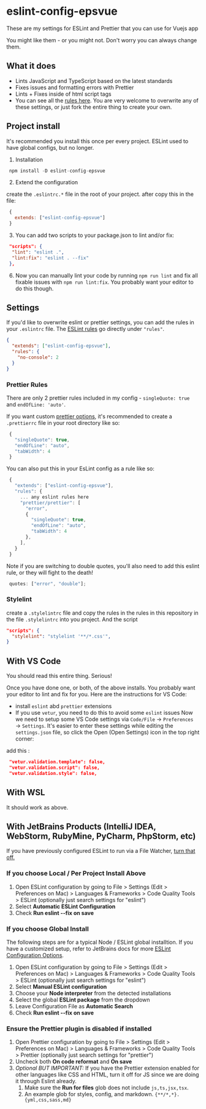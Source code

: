 # eslint-config-epsvue

These are my settings for ESLint and Prettier that you can use for Vuejs app

You might like them - or you might not. Don't worry you can always change them.

## What it does

- Lints JavaScript and TypeScript based on the latest standards
- Fixes issues and formatting errors with Prettier
- Lints + Fixes inside of html script tags
- You can see all the [rules here](https://github.com/IT-WIBRC/eslint-config-epsvue/blob/master/.eslintrc.js). You are very welcome to overwrite any of these settings, or just fork the entire thing to create your own.

## Project install

It's recommended you install this once per every project. ESLint used to have global configs, but no longer.

1. Installation

```js
 npm install -D eslint-config-epsvue
```

2. Extend the configuration

create the `.eslintrc.*` file in the root of your project. after copy this in the file:

```js
 {
   extends: ["eslint-config-epsvue"]
 }
```

3. You can add two scripts to your package.json to lint and/or fix:

```json
 "scripts": {
  "lint": "eslint .",
  "lint:fix": "eslint . --fix"
 },
```

6. Now you can manually lint your code by running `npm run lint` and fix all fixable issues with `npm run lint:fix`. You probably want your editor to do this though.

## Settings

If you'd like to overwrite eslint or prettier settings, you can add the rules in your `.eslintrc` file. The [ESLint rules](https://eslint.org/docs/rules/) go directly under `"rules"`.

```json
{
  "extends": ["eslint-config-epsvue"],
  "rules": {
    "no-console": 2
  }
}
```

### Prettier Rules

There are only 2 prettier rules included in my config - `singleQuote: true` and `endOfLine: 'auto'`.

If you want custom [prettier options](https://prettier.io/docs/en/options.html), it's recommended to create a `.prettierrc` file in your root directory like so:

```js
 {
   "singleQuote": true,
   "endOfLine": "auto",
   "tabWidth": 4
 }
```

You can also put this in your EsLint config as a rule like so:

```js
 {
   "extends": ["eslint-config-epsvue"],
   "rules": {
     ... any eslint rules here
     "prettier/prettier": [
       "error",
       {
         "singleQuote": true,
         "endOfLine": "auto",
         "tabWidth": 4
       },
     ],
   }
 }
```

Note if you are switching to double quotes, you'll also need to add this eslint rule, or they will fight to the death!

   ```js
    quotes: ["error", "double"];
   ```

### Stylelint

   create a `.stylelintrc` file and copy the rules in the rules in this repository in the file `.stylelintrc` into you project. And the script

   ```json
   "scripts": {
     "stylelint": "stylelint '**/*.css'",
   }
   ```

## With VS Code

   You should read this entire thing. Serious!

Once you have done one, or both, of the above installs. You probably want your editor to lint and fix for you. Here are the instructions for VS Code:

- install `eslint` abd `prettier` extensions
- If you use `vetur`, you need to do this to avoid some `eslint` issues
  Now we need to setup some VS Code settings via `Code/File` → `Preferences` → `Settings`. It's easier to enter these settings while editing the `settings.json` file, so click the Open (Open Settings) icon in the top right corner:

add this :

```json
 "vetur.validation.template": false,
 "vetur.validation.script": false,
 "vetur.validation.style": false,
```

## With WSL

It should work as above.

## With JetBrains Products (IntelliJ IDEA, WebStorm, RubyMine, PyCharm, PhpStorm, etc)

If you have previously configured ESLint to run via a File Watcher, [turn that off.](https://www.jetbrains.com/help/idea/using-file-watchers.html#enableFileWatcher)

### If you choose Local / Per Project Install Above

1. Open ESLint configuration by going to File > Settings (Edit > Preferences on Mac) > Languages & Frameworks > Code Quality Tools > ESLint (optionally just search settings for "eslint")
1. Select **Automatic ESLint Configuration**
1. Check **Run eslint --fix on save**

### If you choose Global Install

The following steps are for a typical Node / ESLint global installtion. If you have a customized setup, refer to JetBrains docs for more [ESLint Configuration Options](https://www.jetbrains.com/help/webstorm/eslint.html#ws_js_eslint_manual_configuration).

1. Open ESLint configuration by going to File > Settings (Edit > Preferences on Mac) > Languages & Frameworks > Code Quality Tools > ESLint (optionally just search settings for "eslint")
2. Select **Manual ESLint configuration**
3. Choose your **Node interpreter** from the detected installations
4. Select the global **ESLint package** from the dropdown
5. Leave Configuration File as **Automatic Search**
6. Check **Run eslint --fix on save**

### Ensure the Prettier plugin is disabled if installed

1. Open Prettier configuration by going to File > Settings (Edit > Preferences on Mac) > Languages & Frameworks > Code Quality Tools > Prettier (optionally just search settings for "prettier")
2. Uncheck both **On code reformat** and **On save**
3. _Optional BUT IMPORTANT:_ If you have the Prettier extension enabled for other languages like CSS and HTML, turn it off for JS since we are doing it through Eslint already.
   1. Make sure the **Run for files** glob does not include `js,ts,jsx,tsx`.
   2. An example glob for styles, config, and markdown. `{**/*,*}.{yml,css,sass,md}`
